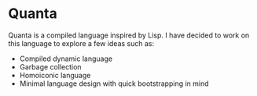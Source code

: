 # Quanta
Quanta is a compiled language inspired by Lisp. I have decided to work on this language to explore a few ideas such as:
- Compiled dynamic language
- Garbage collection
- Homoiconic language
- Minimal language design with quick bootstrapping in mind
